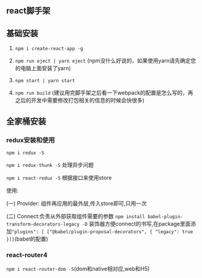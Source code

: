 ## react脚手架

## 基础安装

1. `npm i create-react-app -g`

2. `npm run eject | yarn eject` (npm没什么好说的，如果使用yarn请先确定您的电脑上面安装了yarn)

3. `npm start | yarn start`

4. `npm run build` (建议用完脚手架之后看一下webpack的配置是怎么写的，再之后的开发中需要修改打包相关的信息的时候会快很多)

## 全家桶安装

### redux安装和使用
`npm i redux -S`

`npm i redux-thunk -S` 处理异步问题

`npm i react-redux -S` 根据接口来使用store

使用:

(一) Provider: 组件再应用的最外层,传入store即可,只用一次

(二) Connect:负责从外部获取组件需要的参数 `npm install babel-plugin-transform-decorators-legacy -D` 装饰器方便connect的书写,在package里面添加`"plugins": [ ["@babel/plugin-proposal-decorators", { "legacy": true }]]`(babel的配置)

### react-router4

`npm i react-router-dom -S`(dom和native相对应,web和H5)

<gitask />